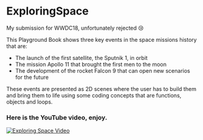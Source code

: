 # ExploringSpace
My submission for WWDC18, unfortunately rejected 😢

This Playground Book shows three key events in the space missions history that are:
- The launch of the first satellite, the Sputnik 1, in orbit
- The mission Apollo 11 that brought the first men to the moon
- The development of the rocket Falcon 9 that can open new scenarios for the future

These events are presented as 2D scenes where the user has to build them and bring them to life using some coding concepts that are functions, objects and loops.

### Here is the YouTube video, enjoy.

[![Exploring Space Video](https://i2.ytimg.com/vi/tm-674IjvTc/hqdefault.jpg?sqp=-oaymwEXCNACELwBSFryq4qpAwkIARUAAIhCGAE=&rs=AOn4CLBTLPID7CZfPzEeU5X17c2hFaAhBg)](https://youtu.be/tm-674IjvTc "Exploring Space Video")